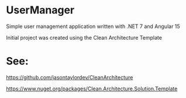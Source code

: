 # UserManager
Simple user management application written with .NET 7 and Angular 15

Initial project was created using the Clean Architecture Template 

# See: 
https://github.com/jasontaylordev/CleanArchitecture

https://www.nuget.org/packages/Clean.Architecture.Solution.Template
